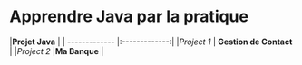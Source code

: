 # Apprendre Java par la pratique

|**Projet Java**             | 
| ------------- |:-------------:|
|*Project 1*     | **Gestion de Contact** |
|*Project 2*     |**Ma Banque**     |
